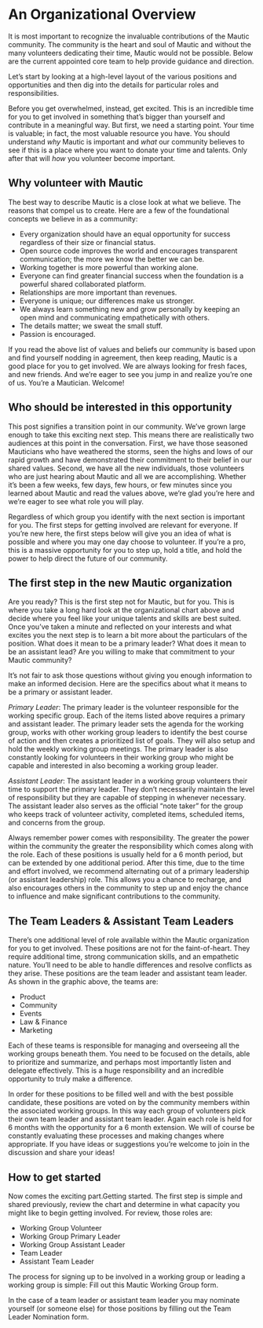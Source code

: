 # An Organizational Overview

It is most important to recognize the invaluable contributions of the Mautic community. The community is the heart and soul of Mautic and without the many volunteers dedicating their time, Mautic would not be possible. Below are the current appointed core team to help provide guidance and direction.  


Let’s start by looking at a high-level layout of the various positions and opportunities and then dig into the details for particular roles and responsibilities. 

Before you get overwhelmed, instead, get excited. This is an incredible time for you to get involved in something that’s bigger than yourself and contribute in a meaningful way. But first, we need a starting point. Your time is valuable; in fact, the most valuable resource you have. You should understand *why* Mautic is important and *what* our community believes to see if this is a place where you want to donate your time and talents.  Only after that will *how* you volunteer become important.

## Why volunteer with Mautic
The best way to describe Mautic is a close look at what we believe. The reasons that compel us to create. Here are a few of the foundational concepts we believe in as a community:

* Every organization should have an equal opportunity for success regardless of their size or financial status. 
* Open source code improves the world and encourages transparent communication; the more we know the better we can be.
* Working together is more powerful than working alone.
* Everyone can find greater financial success when the foundation is a powerful shared collaborated platform.
* Relationships are more important than revenues.
* Everyone is unique; our differences make us stronger.
* We always learn something new and grow personally by keeping an open mind and communicating empathetically with others.
* The details matter; we sweat the small stuff.
* Passion is encouraged. 

If you read the above list of values and beliefs our community is based upon and find yourself nodding in agreement, then keep reading, Mautic is a good place for you to get involved. We are always looking for fresh faces, and new friends.  And we’re eager to see you jump in and realize you’re one of us. You’re a Mautician. Welcome!

## Who should be interested in this opportunity
This post signifies a transition point in our community. We’ve grown large enough to take this exciting next step. This means there are realistically two audiences at this point in the conversation. First, we have those seasoned Mauticians who have weathered the storms, seen the highs and lows of our rapid growth and have demonstrated their commitment to their belief in our shared values. Second, we have all the new individuals, those volunteers who are just hearing about Mautic and all we are accomplishing. Whether it’s been a few weeks, few days, few hours, or few minutes since you learned about Mautic and read the values above, we’re glad you’re here and we’re eager to see what role you will play. 

Regardless of which group you identify with the next section is important for you. The first steps for getting involved are relevant for everyone. If you’re new here, the first steps below will give you an idea of what is possible and where you may one day choose to volunteer. If you’re a pro, this is a massive opportunity for you to step up, hold a title, and hold the power to help direct the future of our community. 

## The first step in the new Mautic organization
Are you ready? This is the first step not for Mautic, but for you. This is where you take a long hard look at the organizational chart above and decide where you feel like your unique talents and skills are best suited. Once you’ve taken a minute and reflected on your interests and what excites you the next step is to learn a bit more about the particulars of the position. What does it mean to be a primary leader? What does it mean to be an assistant lead? Are you willing to make that commitment to your Mautic community? 

It’s not fair to ask those questions without giving you enough information to make an informed decision. Here are the specifics about what it means to be a primary or assistant leader. 

*Primary Leader*: The primary leader is the volunteer responsible for the working specific group. Each of the items listed above requires a primary and assistant leader.  The primary leader sets the agenda for the working group, works with other working group leaders to identify the best course of action and then creates a prioritized list of goals. They will also setup and hold the weekly working group meetings. The primary leader is also constantly looking for volunteers in their working group who might be capable and interested in also becoming a working group leader. 

*Assistant Leader*: The assistant leader in a working group volunteers their time to support the primary leader. They don’t necessarily maintain the level of responsibility but they are capable of stepping in whenever necessary. The assistant leader also serves as the official “note taker” for the group who keeps track of volunteer activity, completed items, scheduled items, and concerns from the group. 

Always remember power comes with responsibility. The greater the power within the community the greater the responsibility which comes along with the role. Each of these positions is usually held for a 6 month period, but can be extended by one additional period. After this time, due to the time and effort involved, we recommend alternating out of a primary leadership (or assistant leadership) role. This allows you a chance to recharge, and also encourages others in the community to step up and enjoy the chance to influence and make significant contributions to the community. 

## The Team Leaders & Assistant Team Leaders
There’s one additional level of role available within the Mautic organization for you to get involved. These positions are not for the faint-of-heart. They require additional time, strong communication skills, and an empathetic nature. You’ll need to be able to handle differences and resolve conflicts as they arise. These positions are the team leader and assistant team leader. As shown in the graphic above, the teams are: 

* Product 
* Community
* Events
* Law & Finance
* Marketing

Each of these teams is responsible for managing and overseeing all the working groups beneath them.  You need to be focused on the details, able to prioritize and summarize, and perhaps most importantly listen and delegate effectively. This is a huge responsibility and an incredible opportunity to truly make a difference. 

In order for these positions to be filled well and with the best possible candidate, these positions are voted on by the community members within the associated working groups. In this way each group of volunteers pick their own team leader and assistant team leader. Again each role is held for 6 months with the opportunity for a 6 month extension.  We will of course be constantly evaluating these processes and making changes where appropriate. If you have ideas or suggestions you’re welcome to join in the discussion and share your ideas!

## How to get started
Now comes the exciting part.Getting started. The first step is simple and shared previously, review the chart and determine in what capacity you might like to begin getting involved. For review, those roles are: 

* Working Group Volunteer
* Working Group Primary Leader
* Working Group Assistant Leader
* Team Leader
* Assistant Team Leader

The process for signing up to be involved in a working group or leading a working group is simple: Fill out this Mautic Working Group form. 

In the case of a team leader or assistant team leader you may nominate yourself (or someone else) for those positions by filling out the Team Leader Nomination form.